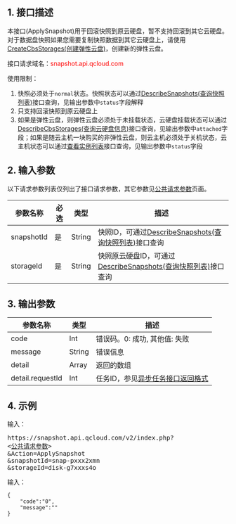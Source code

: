## 1. 接口描述

本接口(ApplySnapshot)用于回滚快照到原云硬盘，暂不支持回滚到其它云硬盘。对于数据盘快照如果您需要复制快照数据到其它云硬盘上，请使用[CreateCbsStorages(创建弹性云盘)](https://www.qcloud.com/doc/api/364/2524)，创建新的弹性云盘。

接口请求域名：<font style="color:red">snapshot.api.qcloud.com</font>

使用限制：
1. 快照必须处于`normal`状态。快照状态可以通过[DescribeSnapshots(查询快照列表)](https://www.qcloud.com/doc/api/364/2530)接口查询，见输出参数中`status`字段解释
2. 只支持回滚快照到原云硬盘上
3. 如果是弹性云盘，则弹性云盘必须处于未挂载状态，云硬盘挂载状态可以通过[DescribeCbsStorages(查询云硬盘信息)](https://www.qcloud.com/doc/api/364/2519)接口查询，见输出参数中`attached`字段；如果是随云主机一块购买的非弹性云盘，则云主机必须处于关机状态，云主机状态可以通过[查看实例列表](https://www.qcloud.com/doc/api/229/831)接口查询，见输出参数中`status`字段


## 2. 输入参数

以下请求参数列表仅列出了接口请求参数，其它参数见[公共请求参数](https://www.qcloud.com/doc/api/364/2745)页面。

| 参数名称 | 必选  | 类型 | 描述 |
|---------|---------|---------|---------|
| snapshotId | 是 | String | 快照ID，可通过[DescribeSnapshots(查询快照列表)](https://www.qcloud.com/doc/api/364/2530)接口查询|
| storageId | 是 | String | 快照原云硬盘ID，可通过[DescribeSnapshots(查询快照列表)](https://www.qcloud.com/doc/api/364/2530)接口查询|


## 3. 输出参数

| 参数名称 | 类型 | 描述 |
|---------|---------|---------|
| code | Int | 错误码。0: 成功, 其他值: 失败|
| message | String | 错误信息|
| detail | Array | 返回的数组 |
| detail.requestId | Int | 任务ID，参见[异步任务接口返回格式](https://www.qcloud.com/doc/api/364/2749#1.-.E6.99.AE.E9.80.9A.E5.BC.82.E6.AD.A5.E4.BB.BB.E5.8A.A1.E6.8E.A5.E5.8F.A3.E8.BF.94.E5.9B.9E.E6.A0.BC.E5.BC.8F) | 


## 4. 示例

输入：
<pre>
https://snapshot.api.qcloud.com/v2/index.php?
<<a href="https://www.qcloud.com/doc/api/229/6976">公共请求参数</a>>
&Action=ApplySnapshot
&snapshotId=snap-pxxx2xmn
&storageId=disk-g7xxxs4o
</pre>

输入：
```
{
    "code":"0",
    "message":""
}
```

